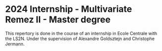 # 2024 Internship - Multivariate Remez II - Master degree

This repertory is done in the course of an internship in Ecole Centrale with the LS2N. Under the supervision of Alexandre Goldsztejn and Christophe Jermann.
